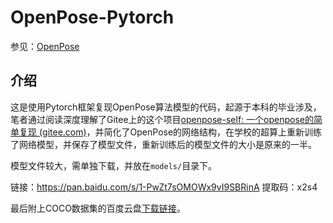 # OpenPose-Pytorch

参见：[OpenPose](https://github.com/CMU-Perceptual-Computing-Lab/openpose)

## 介绍

这是使用Pytorch框架复现OpenPose算法模型的代码，起源于本科的毕业涉及，笔者通过阅读深度理解了Gitee上的这个项目[openpose-self: 一个openpose的简单复现 (gitee.com)](https://gitee.com/pyzpeng01/openpose-self)，并简化了OpenPose的网络结构，在学校的超算上重新训练了网络模型，并保存了模型文件，重新训练后的模型文件的大小是原来的一半。

模型文件较大，需单独下载，并放在`models/`目录下。

链接：https://pan.baidu.com/s/1-PwZt7sOMOWx9vI9SBRinA 
提取码：x2s4

最后附上COCO数据集的百度云盘[下载链接](https://blog.csdn.net/u014734886/article/details/78830713)。
